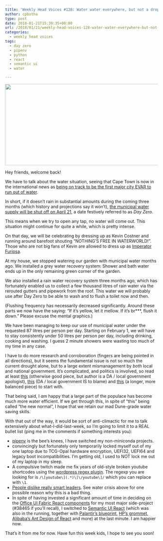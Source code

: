 ```yaml
---
title: 'Weekly Head Voices #128: Water water everywhere, but not a drop to drink.'
author: cpbotha
type: post
date: 2018-01-21T15:39:35+00:00
url: /2018/01/21/weekly-head-voices-128-water-water-everywhere-but-not-a-drop-to-drink/
categories:
  - weekly head voices
tags:
  - day zero
  - pipenv
  - python
  - react
  - semantic ui
  - water

---
```

<a href="https://cpbotha.net/wp-content/uploads/2018/01/bbay-pano-20180121.jpg" data-rel="lightbox-image-0" data-rl_title="" data-rl_caption="" title=""><img data-attachment-id="3007" data-permalink="https://cpbotha.net/2018/01/21/weekly-head-voices-128-water-water-everywhere-but-not-a-drop-to-drink/bbay-pano-20180121/" data-orig-file="https://cpbotha.net/wp-content/uploads/2018/01/bbay-pano-20180121.jpg" data-orig-size="7086,2258" data-comments-opened="1" data-image-meta="{&quot;aperture&quot;:&quot;2.2&quot;,&quot;credit&quot;:&quot;&quot;,&quot;camera&quot;:&quot;iPhone 6s&quot;,&quot;caption&quot;:&quot;&quot;,&quot;created_timestamp&quot;:&quot;1516548081&quot;,&quot;copyright&quot;:&quot;&quot;,&quot;focal_length&quot;:&quot;4.15&quot;,&quot;iso&quot;:&quot;25&quot;,&quot;shutter_speed&quot;:&quot;0.00042900042900043&quot;,&quot;title&quot;:&quot;&quot;,&quot;orientation&quot;:&quot;1&quot;}" data-image-title="bbay-pano-20180121" data-image-description="" data-medium-file="https://cpbotha.net/wp-content/uploads/2018/01/bbay-pano-20180121-300x96.jpg" data-large-file="https://cpbotha.net/wp-content/uploads/2018/01/bbay-pano-20180121-1024x326.jpg" class="alignnone size-large wp-image-3007" src="https://cpbotha.net/wp-content/uploads/2018/01/bbay-pano-20180121-1024x326.jpg" alt="" width="840" height="267" srcset="https://cpbotha.net/wp-content/uploads/2018/01/bbay-pano-20180121-1024x326.jpg 1024w, https://cpbotha.net/wp-content/uploads/2018/01/bbay-pano-20180121-300x96.jpg 300w, https://cpbotha.net/wp-content/uploads/2018/01/bbay-pano-20180121-768x245.jpg 768w, https://cpbotha.net/wp-content/uploads/2018/01/bbay-pano-20180121-1200x382.jpg 1200w" sizes="(max-width: 709px) 85vw, (max-width: 909px) 67vw, (max-width: 1362px) 62vw, 840px" /></a>

Hey friends, welcome back!

We have to talk about the water situation, seeing that Cape Town is now in the international news as [being on track to be the first major city EVAR to run out of water][1].

In short, if it doesn&#8217;t rain in substantial amounts during the coming three months (which history and projections say it won&#8217;t), [the municipal water supply will be shut off on April 21][2], a date festively referred to as _Day Zero_.

This means when we try to open any tap, no water will come out. This situation might continue for quite a while, which is pretty intense.

On that day, we will be celebrating by dressing up as Kevin Costner and running around barefoot shouting &#8220;NOTHING&#8217;S FREE IN WATERWORLD!&#8221;. Those who are not big fans of Kevin are allowed to dress up as [Imperator Furiosa][3].

At my house, we stopped watering our garden with municipal water months ago. We installed a grey water recovery system: Shower and bath water ends up in the only remaining green corner of the garden.

We also installed a rain water recovery system three months ago, which has fortunately enabled us to collect a few thousand litres of rain water via the rerouted gutters and pipework from the roof. This water we will probably use after Day Zero to be able to wash and to flush a toilet now and then.

(Flushing frequency has necessarily decreased significantly. Around these parts we now have the saying: &#8220;If it&#8217;s yellow, let it mellow. If it&#8217;s br\***, flush it down.&#8221; Please excuse the mental graphics.)

We have been managing to keep our use of municipal water under the requested 87 litres per person per day. Starting on February 1, we will have to stay consistently under 50 litres per person per day, including drinking, cooking and washing. I guess 2 minute showers were wasting too much of my time in any case.

I have to do more research and corroboration (fingers are being pointed in all directions), but it seems the fundamental issue is not so much the current drought alone, but to a large extent mismanagement by _both_ local and national government. It&#8217;s complicated, and politics is involved, so read at least [this][4] (otherwise good piece, but author is a DA / local government apologist), [this][5] (DA / local government IS to blame) and [this][6] (a longer, more balanced piece) to start with.

That being said, I _am_ happy that a large part of the populace has become much more water efficient. If we get through this, in spite of &#8220;this&#8221; being called &#8220;the new normal&#8221;, I hope that we retain our mad Dune-grade water saving skills.

With that out of the way, it would be sort of anti-climactic for me to talk extensively about what-I-did-last-week, so I&#8217;m going to limit it to a REAL bullet list (ping me in the comments if something interests you):

  * [pipenv][7] is the bee&#8217;s knees, I have switched my non-miniconda projects.
  * convincingly but fortunately only temporarily locked myself out of my one laptop due to TCG-Opal hardware encryption, UEFI32, UEFI64 and legacy boot incompatibilities. I&#8217;m getting old, I used to NOT lock me out of my laptop in my sleep.
  * A compulsive twitch made me fix years of old-style broken youtube shortcodes using the [wordpress regex plugin][8]. The regexp you are looking for is `/\[youtube\](.*)\[\/youtube\]/` which you can replace with `\1`.
  * [People dislike really smart leaders][9]. See water crisis above for one possible reason why this is a bad thing.
  * In spite of having invested a significant amount of time in deciding on the [Office UI Fabric React components][10] for my most major side-project (#38465 if you&#8217;ll recall), I switched to [Semantic UI React][11] (which was also in the running, together with [Palantir&#8217;s blueprint][12], [HP&#8217;s grommet][13], [Alibaba&#8217;s Ant Design of React][14] and more) at the last minute. I am happier now.

That&#8217;s it from me for now. Have fun this week kids, I hope to see you soon!

&nbsp;

 [1]: http://time.com/5103259/cape-town-water-crisis/
 [2]: http://untoldafrica.com/calling-all-capetonians-its-time-to-prepare-for-day-zero/
 [3]: https://en.wikipedia.org/wiki/Imperator_Furiosa
 [4]: https://theconversation.com/cape-towns-water-crisis-driven-by-politics-more-than-drought-88191
 [5]: https://www.dailymaverick.co.za/article/2018-01-22-op-ed-cape-town-a-city-drowning-in-incompetence/
 [6]: https://www.dailymaverick.co.za/article/2018-01-22-analysis-a-drought-of-nature-compounded-by-a-drought-in-leadership/
 [7]: https://github.com/pypa/pipenv
 [8]: https://wordpress.org/plugins/search-regex/
 [9]: https://www.scientificamerican.com/article/why-people-dislike-really-smart-leaders/
 [10]: https://github.com/OfficeDev/office-ui-fabric-react
 [11]: https://react.semantic-ui.com/introduction
 [12]: http://blueprintjs.com/
 [13]: http://grommet.io/
 [14]: https://ant.design/docs/react/introduce
